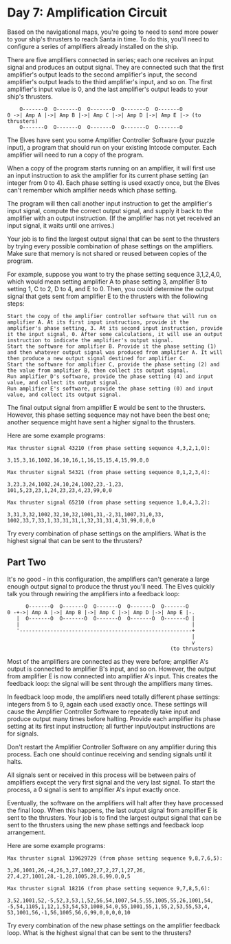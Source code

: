 # Day 7: Amplification Circuit

Based on the navigational maps, you're going to need to send more power to your ship's thrusters to reach Santa in time. To do this, you'll need to configure a series of amplifiers already installed on the ship.

There are five amplifiers connected in series; each one receives an input signal and produces an output signal. They are connected such that the first amplifier's output leads to the second amplifier's input, the second amplifier's output leads to the third amplifier's input, and so on. The first amplifier's input value is 0, and the last amplifier's output leads to your ship's thrusters.

```
    O-------O  O-------O  O-------O  O-------O  O-------O
0 ->| Amp A |->| Amp B |->| Amp C |->| Amp D |->| Amp E |-> (to thrusters)
    O-------O  O-------O  O-------O  O-------O  O-------O
```

The Elves have sent you some Amplifier Controller Software (your puzzle input), a program that should run on your existing Intcode computer. Each amplifier will need to run a copy of the program.

When a copy of the program starts running on an amplifier, it will first use an input instruction to ask the amplifier for its current phase setting (an integer from 0 to 4). Each phase setting is used exactly once, but the Elves can't remember which amplifier needs which phase setting.

The program will then call another input instruction to get the amplifier's input signal, compute the correct output signal, and supply it back to the amplifier with an output instruction. (If the amplifier has not yet received an input signal, it waits until one arrives.)

Your job is to find the largest output signal that can be sent to the thrusters by trying every possible combination of phase settings on the amplifiers. Make sure that memory is not shared or reused between copies of the program.

For example, suppose you want to try the phase setting sequence 3,1,2,4,0, which would mean setting amplifier A to phase setting 3, amplifier B to setting 1, C to 2, D to 4, and E to 0. Then, you could determine the output signal that gets sent from amplifier E to the thrusters with the following steps:

    Start the copy of the amplifier controller software that will run on amplifier A. At its first input instruction, provide it the amplifier's phase setting, 3. At its second input instruction, provide it the input signal, 0. After some calculations, it will use an output instruction to indicate the amplifier's output signal.
    Start the software for amplifier B. Provide it the phase setting (1) and then whatever output signal was produced from amplifier A. It will then produce a new output signal destined for amplifier C.
    Start the software for amplifier C, provide the phase setting (2) and the value from amplifier B, then collect its output signal.
    Run amplifier D's software, provide the phase setting (4) and input value, and collect its output signal.
    Run amplifier E's software, provide the phase setting (0) and input value, and collect its output signal.

The final output signal from amplifier E would be sent to the thrusters. However, this phase setting sequence may not have been the best one; another sequence might have sent a higher signal to the thrusters.

Here are some example programs:

    Max thruster signal 43210 (from phase setting sequence 4,3,2,1,0):

    3,15,3,16,1002,16,10,16,1,16,15,15,4,15,99,0,0

    Max thruster signal 54321 (from phase setting sequence 0,1,2,3,4):

    3,23,3,24,1002,24,10,24,1002,23,-1,23,
    101,5,23,23,1,24,23,23,4,23,99,0,0

    Max thruster signal 65210 (from phase setting sequence 1,0,4,3,2):

    3,31,3,32,1002,32,10,32,1001,31,-2,31,1007,31,0,33,
    1002,33,7,33,1,33,31,31,1,32,31,31,4,31,99,0,0,0

Try every combination of phase settings on the amplifiers. What is the highest signal that can be sent to the thrusters?

## Part Two

It's no good - in this configuration, the amplifiers can't generate a large enough output signal to produce the thrust you'll need. The Elves quickly talk you through rewiring the amplifiers into a feedback loop:

```
      O-------O  O-------O  O-------O  O-------O  O-------O
0 -+->| Amp A |->| Amp B |->| Amp C |->| Amp D |->| Amp E |-.
   |  O-------O  O-------O  O-------O  O-------O  O-------O |
   |                                                        |
   '--------------------------------------------------------+
                                                            |
                                                            v
                                                     (to thrusters)
```

Most of the amplifiers are connected as they were before; amplifier A's output is connected to amplifier B's input, and so on. However, the output from amplifier E is now connected into amplifier A's input. This creates the feedback loop: the signal will be sent through the amplifiers many times.

In feedback loop mode, the amplifiers need totally different phase settings: integers from 5 to 9, again each used exactly once. These settings will cause the Amplifier Controller Software to repeatedly take input and produce output many times before halting. Provide each amplifier its phase setting at its first input instruction; all further input/output instructions are for signals.

Don't restart the Amplifier Controller Software on any amplifier during this process. Each one should continue receiving and sending signals until it halts.

All signals sent or received in this process will be between pairs of amplifiers except the very first signal and the very last signal. To start the process, a 0 signal is sent to amplifier A's input exactly once.

Eventually, the software on the amplifiers will halt after they have processed the final loop. When this happens, the last output signal from amplifier E is sent to the thrusters. Your job is to find the largest output signal that can be sent to the thrusters using the new phase settings and feedback loop arrangement.

Here are some example programs:

    Max thruster signal 139629729 (from phase setting sequence 9,8,7,6,5):

    3,26,1001,26,-4,26,3,27,1002,27,2,27,1,27,26,
    27,4,27,1001,28,-1,28,1005,28,6,99,0,0,5

    Max thruster signal 18216 (from phase setting sequence 9,7,8,5,6):

    3,52,1001,52,-5,52,3,53,1,52,56,54,1007,54,5,55,1005,55,26,1001,54,
    -5,54,1105,1,12,1,53,54,53,1008,54,0,55,1001,55,1,55,2,53,55,53,4,
    53,1001,56,-1,56,1005,56,6,99,0,0,0,0,10

Try every combination of the new phase settings on the amplifier feedback loop. What is the highest signal that can be sent to the thrusters?

